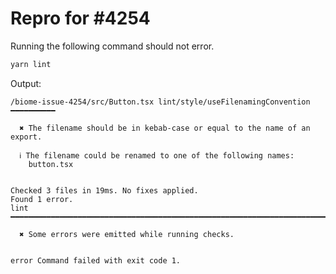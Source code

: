 # Repro for #4254

Running the following command should not error.

```sh
yarn lint
```

Output:

```text
/biome-issue-4254/src/Button.tsx lint/style/useFilenamingConvention ━━━━━━━━━━

  ✖ The filename should be in kebab-case or equal to the name of an export.

  ℹ The filename could be renamed to one of the following names:
    button.tsx


Checked 3 files in 19ms. No fixes applied.
Found 1 error.
lint ━━━━━━━━━━━━━━━━━━━━━━━━━━━━━━━━━━━━━━━━━━━━━━━━━━━━━━━━━━━━━━━━━━━━━━━━━━━━━━━━━━━━━━━━━━━━━━━

  ✖ Some errors were emitted while running checks.


error Command failed with exit code 1.
```

